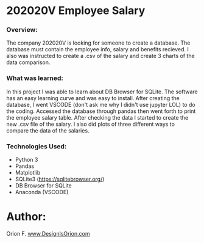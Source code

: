 # 202020V Employee Salary


### Overview:

The company 202020V is looking for someone to create a database. The database must contain the employee info, salary and benefits recieved. I also was instructed to create a .csv of the salary and create 3 charts of the data comparison.


### What was learned:

In this project I was able to learn about DB Browser for SQLite. The software has an easy learning curve and was easy to install. After creating the database, I went VSCODE (don't ask me why I didn't use jupyter LOL) to do the coding. Accessed the database through pandas then went forth to print the employee salary table. After checking the data I started to create the new .csv file of the salary. I also did plots of three different ways to compare the data of the salaries. 

### Technologies Used:
- Python 3
- Pandas
- Matplotlib
- SQLite3 (https://sqlitebrowser.org/)
- DB Browser for SQLite
- Anaconda (VSCODE)




# Author: 
Orion F.
www.DesignIsOrion.com

